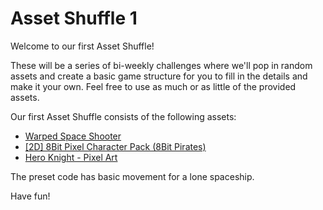 # Asset Shuffle 1
 
Welcome to our first Asset Shuffle!

These will be a series of bi-weekly challenges where we'll pop in random assets and create a basic game structure for you to fill in the details and make it your own. Feel free to use as much or as little of the provided assets.

Our first Asset Shuffle consists of the following assets:  
- [Warped Space Shooter](https://assetstore.unity.com/packages/2d/characters/warped-space-shooter-181590)
- [\[2D\] 8Bit Pixel Character Pack (8Bit Pirates)](https://assetstore.unity.com/packages/2d/characters/2d-8bit-pixel-character-pack-106860)
- [Hero Knight - Pixel Art](https://assetstore.unity.com/packages/2d/characters/hero-knight-pixel-art-165188)

The preset code has basic movement for a lone spaceship.

Have fun!
